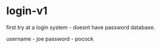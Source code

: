 # login-v1
first try at a login system - doesnt have password database.


username - joe
password - pocock
